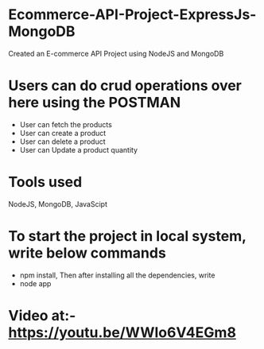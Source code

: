# Ecommerce-API-Project-ExpressJs-MongoDB

Created an E-commerce API Project using NodeJS and MongoDB

# Users can do crud operations over here using the POSTMAN

* User can fetch the products
* User can create a product
* User can delete a product
* User can Update a product quantity

# Tools used

NodeJS, MongoDB, JavaScipt

# To start the project in local system, write below commands

* npm install, Then after installing all the dependencies, write
* node app


# Video at:- https://youtu.be/WWIo6V4EGm8
